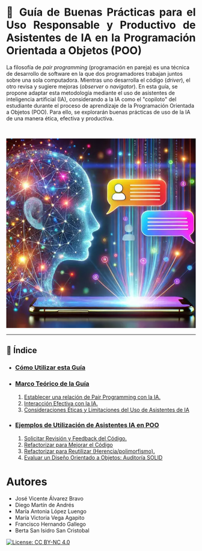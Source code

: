 <div style="text-align: justify;">

# 🌟 Guía de Buenas Prácticas para el Uso Responsable y Productivo de Asistentes de IA en la Programación Orientada a Objetos (POO)
</div>

La filosofía de *pair programming* (programación en pareja) es una técnica de desarrollo de software en la que dos programadores trabajan juntos sobre una sola computadora. Mientras uno desarrolla el código (*driver*), el otro revisa y sugiere mejoras (*observer* o *navigator*). En esta guía, se propone adaptar esta metodología mediante el uso de asistentes de inteligencia artificial (IA), considerando a la IA como el "copiloto" del estudiante durante el proceso de aprendizaje de la Programación Orientada a Objetos (POO). Para ello, se explorarán buenas prácticas de uso de la IA de una manera ética, efectiva y productiva.

<br>

<p align="center">
  <img src="images/imagen3.webp" alt="Imagen de un asistente">
</p>


---

## 📑 Índice

- ### [Cómo Utilizar esta Guía](/Uso-guia/README.md)
- ### [Marco Teórico de la Guía](/Marco-teorico/README.md)
  1. [Establecer una relación de Pair Programming con la IA.](/Marco-teorico/Relacion-PairProgramming-IA/README.md)
  2. [Interacción Efectiva con la IA.](/Marco-teorico/Interaccion-efectiva-IA/README.md)
  3. [Consideraciones Éticas y Limitaciones del Uso de Asistentes de IA](/Marco-teorico/Consideraciones-eticas-y-limitaciones/README.md)

- ### [Ejemplos de Utilización de Asistentes IA en POO](/Ejemplos-uso/README.md)
  1. [Solicitar Revisión y Feedback del Código.](/Ejemplos-uso/Solicitar-revision/README.md)
  2. [Refactorizar para Mejorar el Código](/Ejemplos-uso/Mejorar-codigo/README.md)
  3. [Refactorizar para Reutilizar (Herencia/polimorfismo).](/Ejemplos-uso/Refactorizar-polimorfismo/README.md)
  4. [Evaluar un Diseño Orientado a Objetos: Auditoría SOLID](/Ejemplos-uso/Solid/README.md)

# Autores

- José Vicente Álvarez Bravo 
- Diego Martín de Andrés 
- María Antonia López Luengo 
- María Victoria Vega Agapito
- Francisco Hernando Gallego
- Berta San Isidro San Cristobal

[![License: CC BY-NC 4.0](https://img.shields.io/badge/License-CC_BY--NC_4.0-lightgrey.svg)](https://creativecommons.org/licenses/by-nc/4.0/)
